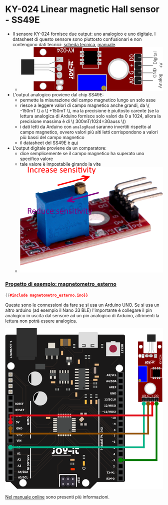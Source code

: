 # KY-024 Linear magnetic Hall sensor - SS49E

- Il sensore KY-024 fornisce due output: uno analogico e uno digitale. I datasheet di questo sensore sono piuttosto confusionari e non contengono dati tecnici: [scheda tecnica](./SEN-KY024LM_Datasheet_2021-02-23.pdf), [manuale](./KY-024.PDF).
    - ![](./KY-024.png)
- L'output analogico proviene dal chip SS49E:
    - permette la misurazione del campo magnetico lungo un solo asse
    - riesce a leggere valori di campo magnetico anche grandi, da \\( -150mT \\) a \\( +150mT \\), ma la precisione è piuttosto carente (se la lettura analogica di Arduino fornisce solo valori da 0 a 1024, allora la precisione massima è di \\( 300mT/1024=3Gauss \\))
    - i dati letti da Arduino con `analogRead` saranno invertiti rispetto al campo magnetico, ovvero valori più alti letti corrispondono a valori più bassi del campo magnetico
    - il datasheet del SS49E è [qui](./SS49E.PDF)
- L'output digitale proviene da un comparatore:
    - dice semplicemente se il campo magnetico ha superato uno specifico valore
    - tale valore è impostabile girando la vite
    - ![Regolazione vite](./regolazione_vite.png)

### [Progetto di esempio: magnetometro_esterno](./magnetometro_esterno.ino)

```C++
{{#include magnetometro_esterno.ino}}
```

Queste sono le connessioni da fare se si usa un Arduino UNO. Se si usa un altro arduino (ad esempio il Nano 33 BLE) l'importante è collegare il pin analogico in uscita dal sensore ad un pin analogico di Arduino, altrimenti la lettura non potrà essere analogica.

![](./024-ARD.png)

[Nel manuale online](https://sensorkit.joy-it.net/en/sensors/ky-024) sono presenti più informazioni.
